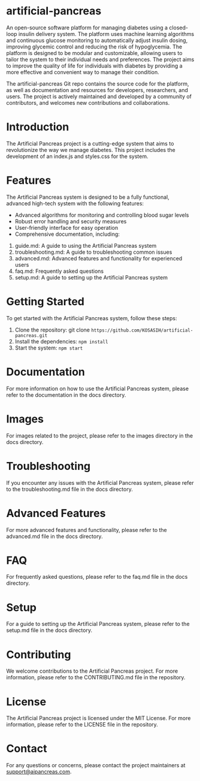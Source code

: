 # artificial-pancreas

An open-source software platform for managing diabetes using a closed-loop insulin delivery system. The platform uses machine learning algorithms and continuous glucose monitoring to automatically adjust insulin dosing, improving glycemic control and reducing the risk of hypoglycemia. The platform is designed to be modular and customizable, allowing users to tailor the system to their individual needs and preferences. The project aims to improve the quality of life for individuals with diabetes by providing a more effective and convenient way to manage their condition.

The artificial-pancreas Git repo contains the source code for the platform, as well as documentation and resources for developers, researchers, and users. The project is actively maintained and developed by a community of contributors, and welcomes new contributions and collaborations.


# Introduction 

The Artificial Pancreas project is a cutting-edge system that aims to revolutionize the way we manage diabetes. This project includes the development of an index.js and styles.css for the system.

# Features

The Artificial Pancreas system is designed to be a fully functional, advanced high-tech system with the following features:

- Advanced algorithms for monitoring and controlling blood sugar levels
- Robust error handling and security measures
- User-friendly interface for easy operation
- Comprehensive documentation, including:
1. guide.md: A guide to using the Artificial Pancreas system
2. troubleshooting.md: A guide to troubleshooting common issues
3. advanced.md: Advanced features and functionality for experienced users
4. faq.md: Frequently asked questions
5. setup.md: A guide to setting up the Artificial Pancreas system

# Getting Started

To get started with the Artificial Pancreas system, follow these steps:

1. Clone the repository: git clone `https://github.com/KOSASIH/artificial-pancreas.git`
2. Install the dependencies: `npm install`
3. Start the system: `npm start`

# Documentation

For more information on how to use the Artificial Pancreas system, please refer to the documentation in the docs directory.

# Images

For images related to the project, please refer to the images directory in the docs directory.

# Troubleshooting

If you encounter any issues with the Artificial Pancreas system, please refer to the troubleshooting.md file in the docs directory.

# Advanced Features

For more advanced features and functionality, please refer to the advanced.md file in the docs directory.

# FAQ

For frequently asked questions, please refer to the faq.md file in the docs directory.

# Setup

For a guide to setting up the Artificial Pancreas system, please refer to the setup.md file in the docs directory.

# Contributing

We welcome contributions to the Artificial Pancreas project. For more information, please refer to the CONTRIBUTING.md file in the repository.

# License

The Artificial Pancreas project is licensed under the MIT License. For more information, please refer to the LICENSE file in the repository.

# Contact

For any questions or concerns, please contact the project maintainers at support@aipancreas.com.
